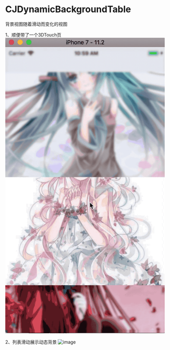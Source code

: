 # CJDynamicBackgroundTable
背景视图随着滑动而变化的视图

1、顺便带了一个3DTouch页 
![image](https://github.com/Pcookie/CJDynamicBackgroundTable/blob/master/gifs/3dtouch.gif)

2、列表滑动展示动态背景
![image](https://github.com/Pcookie/CJDynamicBackgroundTable/blob/master/gifs/DynamicBackground.gif)
